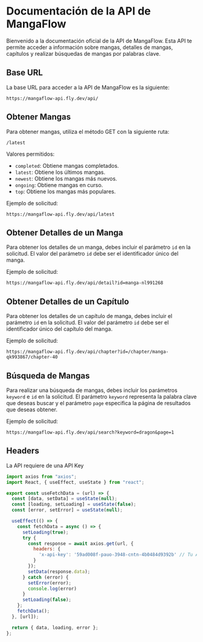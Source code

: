 # Documentación de la API de MangaFlow

Bienvenido a la documentación oficial de la API de MangaFlow. Esta API te permite acceder a información sobre mangas, detalles de mangas, capítulos y realizar búsquedas de mangas por palabras clave.

## Base URL

La base URL para acceder a la API de MangaFlow es la siguiente:

`https://mangaflow-api.fly.dev/api/` 

## Obtener Mangas

Para obtener mangas, utiliza el método GET con la siguiente ruta:

`/latest` 

Valores permitidos:

- `completed`: Obtiene mangas completados.
- `latest`: Obtiene los últimos mangas.
- `newest`: Obtiene los mangas más nuevos.
- `ongoing`: Obtiene mangas en curso.
- `top`: Obtiene los mangas más populares.

Ejemplo de solicitud:

`https://mangaflow-api.fly.dev/api/latest` 

## Obtener Detalles de un Manga

Para obtener los detalles de un manga, debes incluir el parámetro `id` en la solicitud. El valor del parámetro `id` debe ser el identificador único del manga.

Ejemplo de solicitud:

`https://mangaflow-api.fly.dev/api/detail?id=manga-nl991268` 

## Obtener Detalles de un Capítulo

Para obtener los detalles de un capítulo de manga, debes incluir el parámetro `id` en la solicitud. El valor del parámetro `id` debe ser el identificador único del capítulo del manga.

Ejemplo de solicitud:

`https://mangaflow-api.fly.dev/api/chapter?id=/chapter/manga-qk993867/chapter-40`

## Búsqueda de Mangas

Para realizar una búsqueda de mangas, debes incluir los parámetros `keyword` e `id` en la solicitud. El parámetro `keyword` representa la palabra clave que deseas buscar y el parámetro `page` especifica la página de resultados que deseas obtener.

Ejemplo de solicitud:

`https://mangaflow-api.fly.dev/api/search?keyword=dragon&page=1`

## Headers

La API requiere de una API Key

```js
import axios from "axios";
import React, { useEffect, useState } from "react";

export const useFetchData = (url) => {
  const [data, setData] = useState(null);
  const [loading, setLoading] = useState(false);
  const [error, setError] = useState(null);

  useEffect(() => {
    const fetchData = async () => {
      setLoading(true);
      try {
        const response = await axios.get(url, {
          headers: {
            'x-api-key': '59ad008f-pauo-3948-cntn-4b0484d9392b' // Tu API key
          }
        });
        setData(response.data);
      } catch (error) {
        setError(error);
        console.log(error)
      }
      setLoading(false);
    };
    fetchData();
  }, [url]);

  return { data, loading, error };
};
```